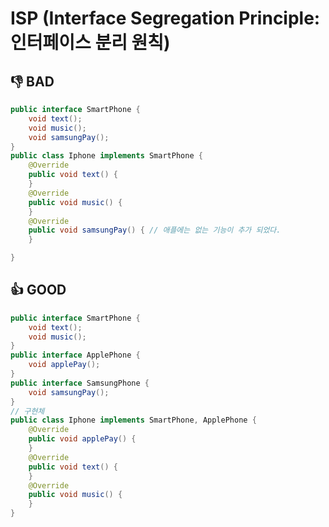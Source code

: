 # ISP (Interface Segregation Principle: 인터페이스 분리 원칙) #

## 👎 BAD ##
````java
public interface SmartPhone {
	void text();
	void music();
	void samsungPay();
}
public class Iphone implements SmartPhone {
	@Override
	public void text() {
	}
	@Override
	public void music() {
	}
	@Override
	public void samsungPay() { // 애플에는 없는 기능이 추가 되었다.
	}

}
````

## 👍 GOOD ##
````java
public interface SmartPhone {
	void text();
	void music();
}
public interface ApplePhone {
	void applePay();
}
public interface SamsungPhone {
	void samsungPay();
}
// 구현체
public class Iphone implements SmartPhone, ApplePhone {
	@Override
	public void applePay() {
	}
	@Override
	public void text() {
	}
	@Override
	public void music() {
	}
}
````

